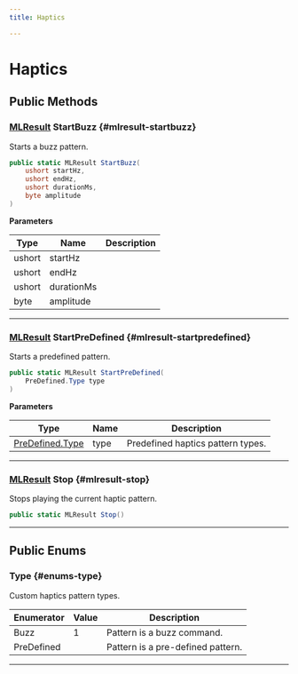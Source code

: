 ```yaml
---
title: Haptics

---
```


# Haptics










## Public Methods

### [MLResult](/unity-api/api/UnityEngine.XR.MagicLeap/UnityEngine.XR.MagicLeap.MLResult.md) StartBuzz {#mlresult-startbuzz}

Starts a buzz pattern. 

```csharp
public static MLResult StartBuzz(
    ushort startHz,
    ushort endHz,
    ushort durationMs,
    byte amplitude
)
```


**Parameters**

| Type | Name  | Description  | 
|--|--|--|
| ushort |startHz||
| ushort |endHz||
| ushort |durationMs||
| byte |amplitude||






-----------

### [MLResult](/unity-api/api/UnityEngine.XR.MagicLeap/UnityEngine.XR.MagicLeap.MLResult.md) StartPreDefined {#mlresult-startpredefined}

Starts a predefined pattern. 

```csharp
public static MLResult StartPreDefined(
    PreDefined.Type type
)
```


**Parameters**

| Type | Name  | Description  | 
|--|--|--|
| [PreDefined.Type](/unity-api/api/UnityEngine.XR.MagicLeap/InputSubsystem/Extensions/Haptics/UnityEngine.XR.MagicLeap.InputSubsystem.Extensions.Haptics.PreDefined.md#enums-type) |type|Predefined haptics pattern types. |






-----------

### [MLResult](/unity-api/api/UnityEngine.XR.MagicLeap/UnityEngine.XR.MagicLeap.MLResult.md) Stop {#mlresult-stop}

Stops playing the current haptic pattern. 

```csharp
public static MLResult Stop()
```






-----------

## Public Enums

### Type {#enums-type}

Custom haptics pattern types. 

| Enumerator | Value | Description |
| ---------- | ----- | ----------- |
| Buzz | 1| Pattern is a buzz command.   |
| PreDefined | | Pattern is a pre-defined pattern.   |








-----------

